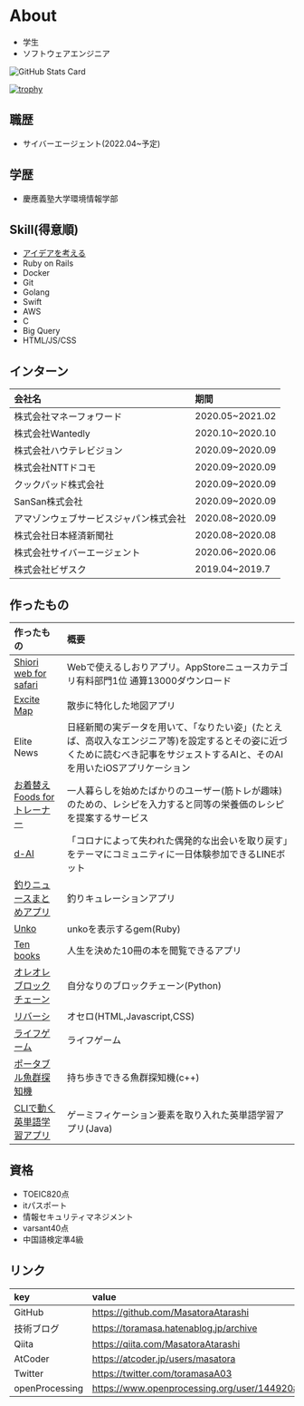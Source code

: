 # About
- 学生
- ソフトウェアエンジニア

![GitHub Stats Card](https://github-readme-stats.vercel.app/api?username=MasatoraAtarashi&count_private=true)

[![trophy](https://github-profile-trophy.vercel.app/?username=ryo-ma)](https://github.com/ryo-ma/github-profile-trophy)

## 職歴
- サイバーエージェント(2022.04~予定)
## 学歴
- 慶應義塾大学環境情報学部

## Skill(得意順)
- [アイデアを考える](https://qiita.com/MasatoraAtarashi/items/eec4642fe1e6ce79304d)
- Ruby on Rails
- Docker
- Git
- Golang
- Swift
- AWS
- C
- Big Query
- HTML/JS/CSS
## インターン
| 会社名 | 期間 |
| :--- | :----|
| 株式会社マネーフォワード | 2020.05~2021.02 |
| 株式会社Wantedly | 2020.10~2020.10 |
| 株式会社ハウテレビジョン | 2020.09~2020.09 |
| 株式会社NTTドコモ | 2020.09~2020.09 |
| クックパッド株式会社 | 2020.09~2020.09 |
| SanSan株式会社 | 2020.09~2020.09 |
| アマゾンウェブサービスジャパン株式会社 | 2020.08~2020.09 |
| 株式会社日本経済新聞社 | 2020.08~2020.08 |
| 株式会社サイバーエージェント | 2020.06~2020.06 |
| 株式会社ビザスク | 2019.04~2019.7 |
## 作ったもの
| 作ったもの | 概要 |
| :--- | :----|
| [Shiori web for safari](https://apps.apple.com/jp/app/shiori-web-for-safari/id1480539987?l=ja) | Webで使えるしおりアプリ。AppStoreニュースカテゴリ有料部門1位 通算13000ダウンロード |
| [Excite Map](https://apps.apple.com/jp/app/excite-map/id1510231873) | 散歩に特化した地図アプリ |
| Elite News | 日経新聞の実データを用いて、「なりたい姿」(たとえば、高収入なエンジニア等)を設定するとその姿に近づくために読むべき記事をサジェストするAIと、そのAIを用いたiOSアプリケーション |
| [お着替えFoods for トレーナー](https://github.com/MasatoraAtarashi/cookpad-internship-2020-summer-pbl) | 一人暮らしを始めたばかりのユーザー(筋トレが趣味)のための、レシピを入力すると同等の栄養価のレシピを提案するサービス |
| [d-AI](https://github.com/MasatoraAtarashi/docomo-hacathon-E) | 「コロナによって失われた偶発的な出会いを取り戻す」をテーマにコミュニティに一日体験参加できるLINEボット |
| [釣りニュースまとめアプリ](https://apps.apple.com/jp/app/%E9%87%A3%E3%82%8A-%E3%83%8B%E3%83%A5%E3%83%BC%E3%82%B9%E3%81%BE%E3%81%A8%E3%82%81%E3%82%A2%E3%83%97%E3%83%AA/id1479366414) | 釣りキュレーションアプリ |
| [Unko](https://github.com/MasatoraAtarashi/unko) | unkoを表示するgem(Ruby) |
| [Ten books](https://ten-books.herokuapp.com/) | 人生を決めた10冊の本を閲覧できるアプリ |
| [オレオレブロックチェーン](https://github.com/MasatoraAtarashi/Oreoreblockchain) | 自分なりのブロックチェーン(Python) |
| [リバーシ](http://web.sfc.keio.ac.jp/~t17023ma/info2/final/Reversi/Reversi.html) | オセロ(HTML,Javascript,CSS) |
| [ライフゲーム](https://openprocessing.org/sketch/649752) | ライフゲーム |
| [ポータブル魚群探知機](https://github.com/MasatoraAtarashi/Fish-finder) | 持ち歩きできる魚群探知機(c++) |
| [CLIで動く英単語学習アプリ](https://github.com/MasatoraAtarashi/WordQuiz) | ゲーミフィケーション要素を取り入れた英単語学習アプリ(Java) |
## 資格
- TOEIC820点
- itパスポート
- 情報セキュリティマネジメント
- varsant40点
- 中国語検定準4級
## リンク
| key | value |
| :--- | :----|
| GitHub | https://github.com/MasatoraAtarashi |
| 技術ブログ | https://toramasa.hatenablog.jp/archive |
| Qiita | https://qiita.com/MasatoraAtarashi |
| AtCoder | https://atcoder.jp/users/masatora |
| Twitter | https://twitter.com/toramasaA03 |
| openProcessing | https://www.openprocessing.org/user/144920#sketches |